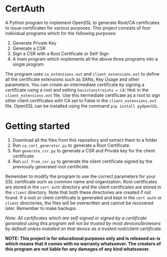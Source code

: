 # CertAuth
A Python program to implement OpenSSL to generate Root/CA certificates to issue certificates for various purposes. This project consists of four individual programs which for the following purposes:
1. Generate Private Key
2. Generate a CSR
3. Sign a CSR with a Root Certificate or Self-Sign
4. A main program which implements all the above three programs into a single program

The program uses `ca_extensions.ext` and `client_extensions.ext` to define all the certificate extensions such as SANs, Key Usage and other parameters. You can create an intermediate certificate by signing a certificate using a root and setting `basicConstraints = CA:TRUE` in the `client_extensions.ext` file. Use this itermediate certificate as a root to sign other client certificates with CA set to False in the `client_extensions.ext` file. OpenSSL can be installed using the command `pip install pyOpenSSL`.

# Getting started
1. Download all the files from this repository and extract them to a folder
2. Run `ca_cert_generator.py` to generate a Root Certificate.
3. Run `generate_csr.py` to generate a CSR and Private key for the client certificate.
4. Run `ssl_from_csr.py` to generate the client certificate signed by the previously generated root certificate.

Remember to modify the program to use the correct parameters for your SSL certificate such as common name and organization.
Root certificates are stored in the `cert auth` directory and the client certificates are stored in the `client` directory. Note that both these directories are created if not found. If a root or client certificate is generated and kept in the `cert auth` or `client` directories, the files will be overwritten and cannot be recovered later. Remember to make backups.

*Note: All certificates which are self-signed or signed by a certificate generated using this program will not be trusted by most devices/browsers by default unless installed on that device as a trusted root/client certificate.*

**NOTE: This project is for educational purposes only and is released as-is which means that it comes with no warranty whatsoever. The creators of this program are not liable for any damages of any kind whatsoever.**
